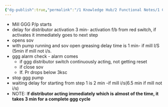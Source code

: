 ```yaml
---
{"dg-publish":true,"permalink":"/1 Knowledge Hub/2 Functional Notes/1 Career Notes/3 TSTPS Kaniha Technical Notes/C Reports, LMIs, Checklists/Mill GGG Pump Sequence/","noteIcon":""}
---
```


- Mill GGG P/p starts
- delay for distributor activation 3 min- activation f/b from red switch, if activates it immediately goes to next step
- opens sov
- with pump running and sov open greasing delay time is 1 min- if mill I/S (5min if mill not i/s.
- ggg alarm check - alarm comes
    - if ggg distributor switch continuously acting, not getting reset
    - if close sov
    - If. Pr drops below 3ksc
- stop ggg pump
- waiting delay for starting from step 1 is 2 min -if mill i/s(6.5 min if mill not i/s)
- NOTE: I**f distributor acting immediately which is almost of the time, it takes 3 min for a complete ggg cycle**